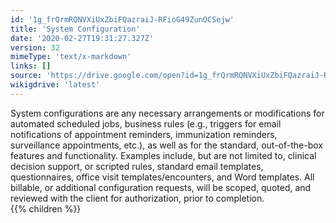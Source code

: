 ```yaml
---
id: '1g_frQrmRQNVXiUxZbiFQazraiJ-RFioG49ZunOCSejw'
title: 'System Configuration'
date: '2020-02-27T19:31:27.327Z'
version: 32
mimeType: 'text/x-markdown'
links: []
source: 'https://drive.google.com/open?id=1g_frQrmRQNVXiUxZbiFQazraiJ-RFioG49ZunOCSejw'
wikigdrive: 'latest'
---
```

System configurations are any necessary arrangements or modifications for automated scheduled jobs, business rules (e.g., triggers for email notifications of appointment reminders, immunization reminders, surveillance appointments, etc.), as well as for the standard, out-of-the-box features and functionality. Examples include, but are not limited to, clinical decision support, or scripted rules, standard email templates, questionnaires, office visit templates/encounters, and Word templates. All billable, or additional configuration requests, will be scoped, quoted, and reviewed with the client for authorization, prior to completion.   
{{% children %}}
